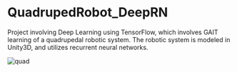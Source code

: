 # QuadrupedRobot_DeepRN
Project involving Deep Learning using TensorFlow, which involves GAIT learning of a quadrupedal robotic system. The robotic system is modeled in Unity3D, and utilizes recurrent neural networks.

![quad](https://user-images.githubusercontent.com/31866965/53907292-28a3e580-404d-11e9-88bc-1072043543c2.png)
